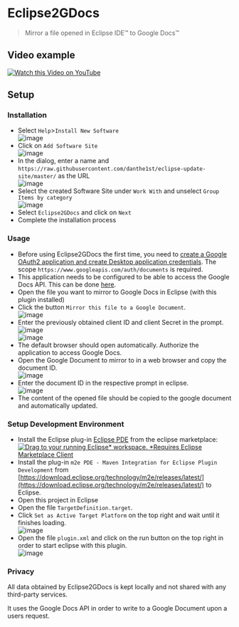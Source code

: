 # Eclipse2GDocs
> Mirror a file opened in Eclipse IDE™ to Google Docs™

## Video example

[![Watch this Video on YouTube](https://i.ytimg.com/vi/1XhXMDK3_mk/mqdefault.jpg)](https://www.youtube.com/watch?v=1XhXMDK3_mk)

## Setup

### Installation
* Select `Help`>`Install New Software`<br/>
![image](https://user-images.githubusercontent.com/34687786/123937084-196fa100-d996-11eb-8105-108a32d94865.png)
* Click on `Add Software Site`<br/>
![image](https://user-images.githubusercontent.com/34687786/123937282-4b810300-d996-11eb-8d2a-cdc8805751dc.png)
* In the dialog, enter a name and `https://raw.githubusercontent.com/danthe1st/eclipse-update-site/master/` as the URL<br/>
![image](https://user-images.githubusercontent.com/34687786/123937393-66ec0e00-d996-11eb-88ad-a0181644ae6f.png)
* Select the created Software Site under `Work With` and unselect `Group Items by category` <br/>
![image](https://user-images.githubusercontent.com/34687786/123937461-7c613800-d996-11eb-81f5-7b366790509e.png)
* Select `Eclipse2GDocs` and click on `Next`
* Complete the installation process

### Usage
* Before using Eclipse2GDocs the first time, you need to [create a Google OAuth2 application and create Desktop application credentials](https://developers.google.com/workspace/guides/create-credentials). The scope `https://www.googleapis.com/auth/documents` is required.
* This application needs to be configured to be able to access the Google Docs API. This can be done [here](https://console.cloud.google.com/apis/library/docs.googleapis.com?q=Google%20Docs%20API).
* Open the file you want to mirror to Google Docs in Eclipse (with this plugin installed)
* Click the button `Mirror this file to a Google Document`.<br/>
![image](https://user-images.githubusercontent.com/34687786/123836876-7aea2e00-d90a-11eb-9c44-b79214616595.png)
* Enter the previously obtained client ID and client Secret in the prompt.<br/>
![image](https://user-images.githubusercontent.com/34687786/123838345-32cc0b00-d90c-11eb-83fe-590b8792c565.png)<br/>
![image](https://user-images.githubusercontent.com/34687786/123838502-5abb6e80-d90c-11eb-801d-fa0df18fe93b.png)
* The default browser should open automatically. Authorize the application to access Google Docs.
* Open the Google Document to mirror to in a web browser and copy the document ID.<br/>
![image](https://user-images.githubusercontent.com/34687786/123838090-e2ed4400-d90b-11eb-8459-4fd418a71ff4.png)
* Enter the document ID in the respective prompt in eclipse.<br/>
![image](https://user-images.githubusercontent.com/34687786/123838825-b38b0700-d90c-11eb-8718-d9a9cd9a579c.png)
* The content of the opened file should be copied to the google document and automatically updated.

### Setup Development Environment
* Install the Eclipse plug-in [Eclipse PDE](https://marketplace.eclipse.org/content/eclipse-pde-plug-development-environment) from the eclipse marketplace: [![Drag to your running Eclipse* workspace. *Requires Eclipse Marketplace Client](https://marketplace.eclipse.org/sites/all/themes/solstice/public/images/marketplace/btn-install.svg)](http://marketplace.eclipse.org/marketplace-client-intro?mpc_install=2234530 "Drag to your running Eclipse* workspace. *Requires Eclipse Marketplace Client")
* Install the plug-in `m2e PDE - Maven Integration for Eclipse Plugin Development` from [https://download.eclipse.org/technology/m2e/releases/latest/](https://download.eclipse.org/technology/m2e/releases/latest/) to Eclipse.
* Open this project in Eclipse
* Open the file `TargetDefinition.target`.
* Click `Set as Active Target Platform` on the top right and wait until it finishes loading.<br/>
![image](https://user-images.githubusercontent.com/34687786/123833663-e0d4b680-d906-11eb-845e-86cf4c0a0bac.png)
* Open the file `plugin.xml` and click on the run button on the top right in order to start eclipse with this plugin.<br/>
![image](https://user-images.githubusercontent.com/34687786/123833918-25605200-d907-11eb-8b07-2a3954218f32.png)


### Privacy
All data obtained by Eclipse2GDocs is kept locally and not shared with any third-party services.

It uses the Google Docs API in order to write to a Google Document upon a users request.